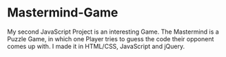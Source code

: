 # Mastermind-Game
My second JavaScript Project is an interesting Game. The Mastermind is a Puzzle Game, in which one Player tries to guess the code their opponent comes up with. I made it in HTML/CSS, JavaScript and jQuery.

